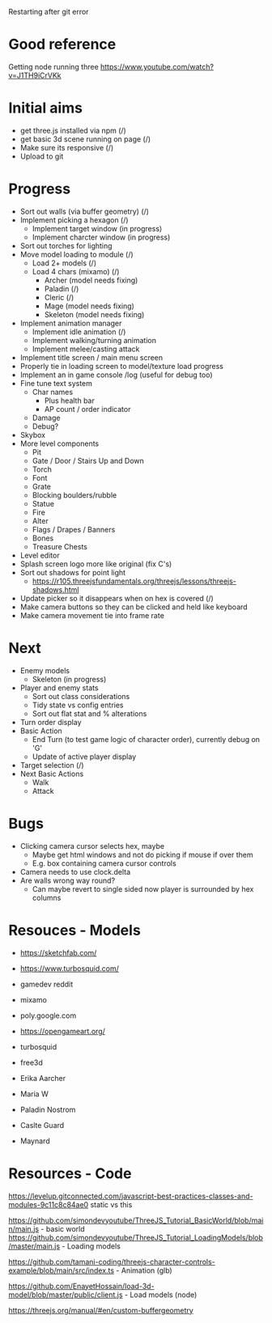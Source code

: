 Restarting after git error

# Good reference
Getting node running three
https://www.youtube.com/watch?v=J1TH9iCrVKk

# Initial aims
- get three.js installed via npm (/)
- get basic 3d scene running on page (/)
- Make sure its responsive (/)
- Upload to git

# Progress
- Sort out walls (via buffer geometry) (/)
- Implement picking a hexagon (/)
    - Implement target window (in progress)
    - Implement charcter window (in progress)
- Sort out torches for lighting
- Move model loading to module (/)
    - Load 2+ models (/)
    - Load 4 chars (mixamo) (/)
        - Archer (model needs fixing)
        - Paladin (/)
        - Cleric (/)
        - Mage (model needs fixing)
        - Skeleton (model needs fixing)
- Implement animation manager
    - Implement idle animation (/)
    - Implement walking/turning animation
    - Implement melee/casting attack
- Implement title screen / main menu screen
- Properly tie in loading screen to model/texture load progress
- Implement an in game console /log (useful for debug too)
- Fine tune text system 
    - Char names
        - Plus health bar
        - AP count / order indicator
    - Damage
    - Debug?
- Skybox
- More level components
    - Pit
    - Gate / Door / Stairs Up and Down
    - Torch
    - Font
    - Grate
    - Blocking boulders/rubble
    - Statue
    - Fire
    - Alter
    - Flags / Drapes / Banners
    - Bones
    - Treasure Chests
- Level editor
- Splash screen logo more like original (fix C's)
- Sort out shadows for point light
    - https://r105.threejsfundamentals.org/threejs/lessons/threejs-shadows.html
- Update picker so it disappears when on hex is covered (/)
- Make camera buttons so they can be clicked and held like keyboard
- Make camera movement tie into frame rate

# Next
- Enemy models
    - Skeleton (in progress)
- Player and enemy stats
    - Sort out class considerations
    - Tidy state vs config entries
    - Sort out flat stat and % alterations
- Turn order display
- Basic Action 
    - End Turn (to test game logic of character order), currently debug on 'G'
    - Update of active player display
- Target selection (/)
- Next Basic Actions
    - Walk
    - Attack

# Bugs
- Clicking camera cursor selects hex, maybe
    - Maybe get html windows and not do picking if mouse if over them
    - E.g. box containing camera cursor controls
- Camera needs to use clock.delta
- Are walls wrong way round?
    - Can maybe revert to single sided now player is surrounded by hex columns

# Resouces - Models
- https://sketchfab.com/
- https://www.turbosquid.com/
- gamedev reddit
- mixamo
- poly.google.com
- https://opengameart.org/
- turbosquid
- free3d

- Erika Aarcher
- Maria W
- Paladin Nostrom
- Caslte Guard
- Maynard

# Resources - Code

https://levelup.gitconnected.com/javascript-best-practices-classes-and-modules-9c11c8c84ae0 static vs this

https://github.com/simondevyoutube/ThreeJS_Tutorial_BasicWorld/blob/main/main.js - basic world
https://github.com/simondevyoutube/ThreeJS_Tutorial_LoadingModels/blob/master/main.js - Loading models

https://github.com/tamani-coding/threejs-character-controls-example/blob/main/src/index.ts - Animation (glb)

https://github.com/EnayetHossain/load-3d-model/blob/master/public/client.js - Load models (node)

https://threejs.org/manual/#en/custom-buffergeometry


